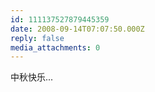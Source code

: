 ```yaml
---
id: 111137527879445359
date: 2008-09-14T07:07:50.000Z
reply: false
media_attachments: 0
---
```


中秋快乐...

